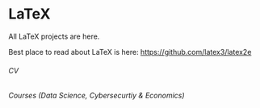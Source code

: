 # LaTeX
All LaTeX projects are here. 

Best place to read about LaTeX is here: https://github.com/latex3/latex2e

<h6> CV </h6>
<h6> Courses (Data Science, Cybersecurtiy & Economics) </h6> 

